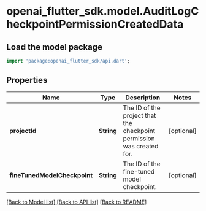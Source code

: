# openai_flutter_sdk.model.AuditLogCheckpointPermissionCreatedData

## Load the model package
```dart
import 'package:openai_flutter_sdk/api.dart';
```

## Properties
Name | Type | Description | Notes
------------ | ------------- | ------------- | -------------
**projectId** | **String** | The ID of the project that the checkpoint permission was created for. | [optional] 
**fineTunedModelCheckpoint** | **String** | The ID of the fine-tuned model checkpoint. | [optional] 

[[Back to Model list]](../README.md#documentation-for-models) [[Back to API list]](../README.md#documentation-for-api-endpoints) [[Back to README]](../README.md)


